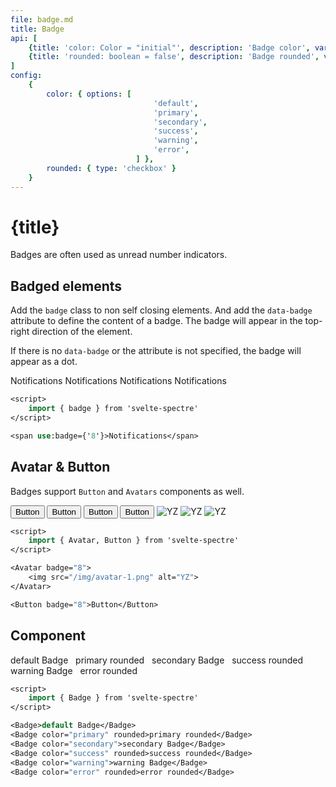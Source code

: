 ```yaml
---
file: badge.md
title: Badge
api: [
	{title: 'color: Color = "initial"', description: 'Badge color', variables: 'default | primary | secondary | success | warning | error'},
	{title: 'rounded: boolean = false', description: 'Badge rounded', variables: 'true | false'},
]
config:
    {
        color: { options: [
                                'default',
                                'primary',
                                'secondary',
                                'success',
                                'warning',
                                'error',
                            ] },
        rounded: { type: 'checkbox' }
    }
---
```


<script>
    import { base } from '$app/paths';
    import {Avatar, badge, Badge, Button, Col, Divider, Grid} from '$lib'
    import Knobs from '../../knobs.svelte'

    let bdg = '0'

    let state = { color: 'default', rounded: false }
</script>

# {title}

Badges are often used as unread number indicators.

## Badged elements

Add the `badge` class to non self closing elements. And add the `data-badge`
attribute to define the content of a badge. The badge will appear in the
top-right direction of the element.

If there is no `data-badge` or the attribute is not specified, the badge will
appear as a dot.

<p>
    <Grid>
        <Col col="3" xs="6"><span use:badge={state.badged}>Notifications</span></Col>
        <Col col="3" xs="6"><span use:badge={'8'}>Notifications</span></Col>
        <Col col="3" xs="6"><span use:badge={'88'}>Notifications</span></Col>
        <Col col="3" xs="6"><span use:badge={'888'}>Notifications</span></Col>
    </Grid>
</p>

```sv
<script>
    import { badge } from 'svelte-spectre'
</script>

<span use:badge={'8'}>Notifications</span>
```

## Avatar & Button

Badges support `Button` and `Avatars` components as well.

<p>
    <Grid align="center">
        <Col sm="12">
            <Button badge>Button</Button>
            <Button badge="8">Button</Button>
        </Col>
        <Col sm="12">
            <Button variant="primary" badge>Button</Button>
            <Button variant="primary" badge="8">Button</Button>
        </Col>
        <Col sm="12">
            <Avatar size="xl" badge="8" name="YZ"><img src="{base}/img/avatar-1.png" alt="YZ"></Avatar>
            <Avatar size="lg" badge="8" name="YZ"><img src="{base}/img/avatar-2.png" alt="YZ"></Avatar>
            <Avatar badge="8" name="YZ"><img src="{base}/img/avatar-3.png" alt="YZ"></Avatar>
        </Col>
    </Grid>
</p>

```sv
<script>
    import { Avatar, Button } from 'svelte-spectre'
</script>

<Avatar badge="8">
    <img src="/img/avatar-1.png" alt="YZ">
</Avatar>

<Button badge="8">Button</Button>
```

## Component

<p>
    <Badge color={state.color} rounded={state.rounded}>default Badge</Badge> &nbsp;
    <Badge color="primary" rounded>primary rounded</Badge> &nbsp;
    <Badge color="secondary">secondary Badge</Badge> &nbsp;
    <Badge color="success" rounded>success rounded</Badge> &nbsp;
    <Badge color="warning">warning Badge</Badge> &nbsp;
    <Badge color="error" rounded>error rounded</Badge>
</p>

<p>
    <Knobs bind:state={state} {config}/>
</p>

```sv
<script>
    import { Badge } from 'svelte-spectre'
</script>

<Badge>default Badge</Badge>
<Badge color="primary" rounded>primary rounded</Badge>
<Badge color="secondary">secondary Badge</Badge>
<Badge color="success" rounded>success rounded</Badge>
<Badge color="warning">warning Badge</Badge>
<Badge color="error" rounded>error rounded</Badge>
```
